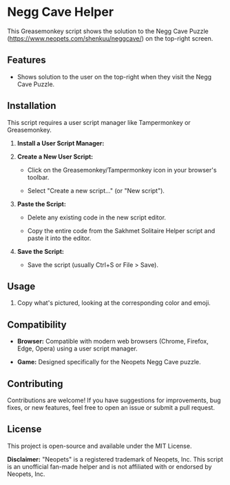 # Negg Cave Helper

This Greasemonkey script shows the solution to the Negg Cave Puzzle (https://www.neopets.com/shenkuu/neggcave/) on the top-right screen.

## Features

* Shows solution to the user on the top-right when they visit the Negg Cave Puzzle.

## Installation

This script requires a user script manager like Tampermonkey or Greasemonkey.

1.  **Install a User Script Manager:**

2.  **Create a New User Script:**

    * Click on the Greasemonkey/Tampermonkey icon in your browser's toolbar.

    * Select "Create a new script..." (or "New script").

3.  **Paste the Script:**

    * Delete any existing code in the new script editor.

    * Copy the entire code from the Sakhmet Solitaire Helper script and paste it into the editor.

4.  **Save the Script:**

    * Save the script (usually Ctrl+S or File > Save).


## Usage

1. Copy what's pictured, looking at the corresponding color and emoji.

## Compatibility

* **Browser:** Compatible with modern web browsers (Chrome, Firefox, Edge, Opera) using a user script manager.

* **Game:** Designed specifically for the Neopets Negg Cave puzzle.

## Contributing

Contributions are welcome! If you have suggestions for improvements, bug fixes, or new features, feel free to open an issue or submit a pull request.

## License

This project is open-source and available under the MIT License.

**Disclaimer:** "Neopets" is a registered trademark of Neopets, Inc. This script is an unofficial fan-made helper and is not affiliated with or endorsed by Neopets, Inc.
